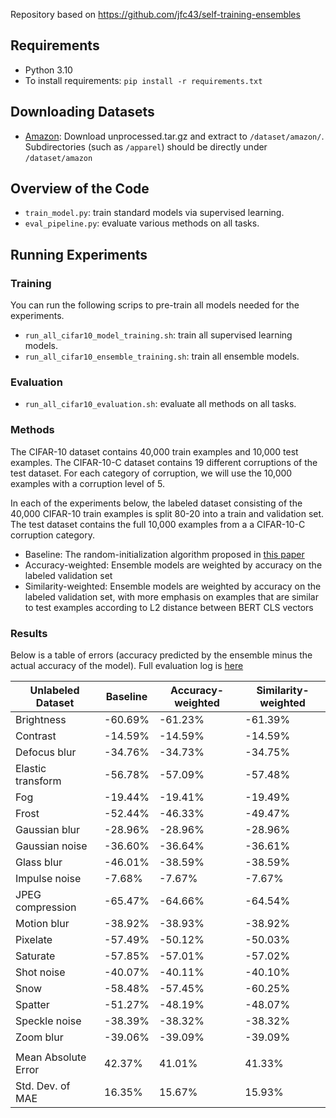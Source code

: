 Repository based on https://github.com/jfc43/self-training-ensembles

## Requirements
* Python 3.10
* To install requirements: `pip install -r requirements.txt`

## Downloading Datasets
* [Amazon](https://www.cs.jhu.edu/~mdredze/datasets/sentiment/): Download unprocessed.tar.gz and extract to `/dataset/amazon/`. Subdirectories (such as `/apparel`) should be directly under `/dataset/amazon`

## Overview of the Code
* `train_model.py`: train standard models via supervised learning.
* `eval_pipeline.py`: evaluate various methods on all tasks. 

## Running Experiments

### Training

You can run the following scrips to pre-train all models needed for the experiments. 
* `run_all_cifar10_model_training.sh`: train all supervised learning models. 
* `run_all_cifar10_ensemble_training.sh`: train all ensemble models.

### Evaluation

* `run_all_cifar10_evaluation.sh`: evaluate all methods on all tasks. 

### Methods

The CIFAR-10 dataset contains 40,000 train examples and 10,000 test examples. The CIFAR-10-C dataset contains 19 different corruptions of the test dataset. For each category of corruption, we will use the 10,000 examples with a corruption level of 5.

In each of the experiments below, the labeled dataset consisting of the 40,000 CIFAR-10 train examples is split 80-20 into a train and validation set. The test dataset contains the full 10,000 examples from a a CIFAR-10-C corruption category.

- Baseline: The random-initialization algorithm proposed in [this paper](https://arxiv.org/pdf/2106.15728.pdf)
- Accuracy-weighted: Ensemble models are weighted by accuracy on the labeled validation set
- Similarity-weighted: Ensemble models are weighted by accuracy on the labeled validation set, with more emphasis on examples that are similar to test examples according to L2 distance between BERT CLS vectors

### Results 

Below is a table of errors (accuracy predicted by the ensemble minus the actual accuracy of the model). Full evaluation log is [here](evaluation_log.txt)

|Unlabeled Dataset  |Baseline|Accuracy-weighted|Similarity-weighted|
|-------------------|--------|-----------------|-------------------|
|Brightness         |-60.69% |-61.23%          |-61.39%            |
|Contrast           |-14.59% |-14.59%          |-14.59%            |
|Defocus blur       |-34.76% |-34.73%          |-34.75%            |
|Elastic transform  |-56.78% |-57.09%          |-57.48%            |
|Fog                |-19.44% |-19.41%          |-19.49%            |
|Frost              |-52.44% |-46.33%          |-49.47%            |
|Gaussian blur      |-28.96% |-28.96%          |-28.96%            |
|Gaussian noise     |-36.60% |-36.64%          |-36.61%            |
|Glass blur         |-46.01% |-38.59%          |-38.59%            |
|Impulse noise      |-7.68%  |-7.67%           |-7.67%             |
|JPEG compression   |-65.47% |-64.66%          |-64.54%            |
|Motion blur        |-38.92% |-38.93%          |-38.92%            |
|Pixelate           |-57.49% |-50.12%          |-50.03%            |
|Saturate           |-57.85% |-57.01%          |-57.02%            |
|Shot noise         |-40.07% |-40.11%          |-40.10%            |
|Snow               |-58.48% |-57.45%          |-60.25%            |
|Spatter            |-51.27% |-48.19%          |-48.07%            |
|Speckle noise      |-38.39% |-38.32%          |-38.32%            |
|Zoom blur          |-39.06% |-39.09%          |-39.09%            |
|                   |        |                 |                   |
|Mean Absolute Error|42.37%  |41.01%           |41.33%             |
|Std.  Dev. of MAE  |16.35%  |15.67%           |15.93%             |
